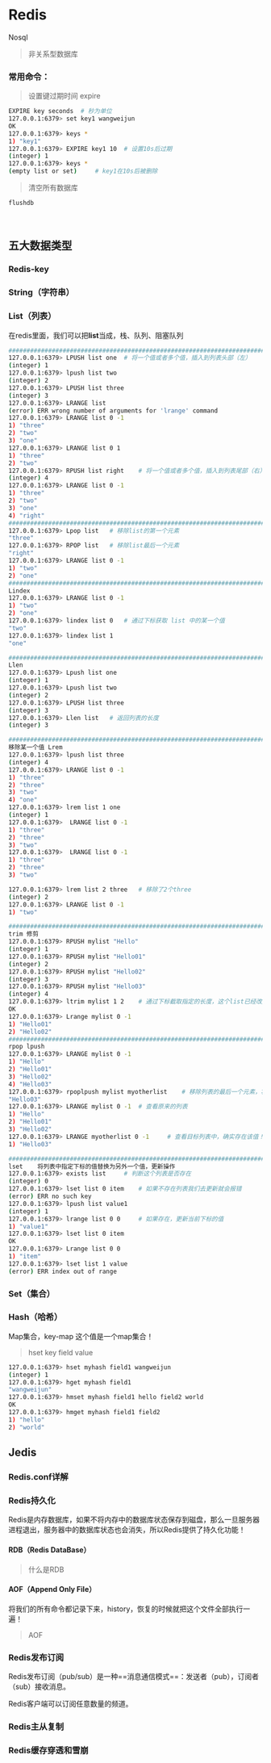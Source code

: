 # Redis

Nosql

> 非关系型数据库









### 常用命令：

> 设置键过期时间  expire

~~~bash
EXPIRE key seconds	# 秒为单位
127.0.0.1:6379> set key1 wangweijun
OK
127.0.0.1:6379> keys *
1) "key1"
127.0.0.1:6379> EXPIRE key1 10	# 设置10s后过期
(integer) 1
127.0.0.1:6379> keys *
(empty list or set)		# key1在10s后被删除
~~~



> 清空所有数据库

~~~bash
flushdb
~~~









​		

## 五大数据类型







### Redis-key

















### String（字符串）















### List（列表）

在redis里面，我们可以把**list**当成，栈、队列、阻塞队列

~~~bash
#############################################################################
127.0.0.1:6379> LPUSH list one	# 将一个值或者多个值，插入到列表头部（左）
(integer) 1
127.0.0.1:6379> lpush list two
(integer) 2
127.0.0.1:6379> LPUSH list three
(integer) 3
127.0.0.1:6379> LRANGE list
(error) ERR wrong number of arguments for 'lrange' command
127.0.0.1:6379> LRANGE list 0 -1
1) "three"
2) "two"
3) "one"
127.0.0.1:6379> LRANGE list 0 1
1) "three"
2) "two"
127.0.0.1:6379> RPUSH list right	# 将一个值或者多个值，插入到列表尾部（右）
(integer) 4
127.0.0.1:6379> LRANGE list 0 -1
1) "three"
2) "two"
3) "one"
4) "right"
#############################################################################
127.0.0.1:6379> Lpop list	# 移除list的第一个元素
"three"
127.0.0.1:6379> RPOP list	# 移除list最后一个元素
"right"
127.0.0.1:6379> LRANGE list 0 -1
1) "two"
2) "one"
#############################################################################
Lindex
127.0.0.1:6379> LRANGE list 0 -1
1) "two"
2) "one"
127.0.0.1:6379> lindex list 0	# 通过下标获取 list 中的某一个值
"two"
127.0.0.1:6379> lindex list 1
"one"

#############################################################################
Llen
127.0.0.1:6379> Lpush list one
(integer) 1
127.0.0.1:6379> Lpush list two
(integer) 2
127.0.0.1:6379> LPUSH list three
(integer) 3
127.0.0.1:6379> Llen list	# 返回列表的长度
(integer) 3

#############################################################################
移除某一个值 Lrem
127.0.0.1:6379> lpush list three
(integer) 4
127.0.0.1:6379> LRANGE list 0 -1
1) "three"
2) "three"
3) "two"
4) "one"
127.0.0.1:6379> lrem list 1 one
(integer) 1
127.0.0.1:6379>  LRANGE list 0 -1
1) "three"
2) "three"
3) "two"
127.0.0.1:6379>  LRANGE list 0 -1
1) "three"
2) "three"
3) "two"

127.0.0.1:6379> lrem list 2 three	# 移除了2个three
(integer) 2
127.0.0.1:6379> LRANGE list 0 -1
1) "two"

#############################################################################
trim 修剪
127.0.0.1:6379> RPUSH mylist "Hello"
(integer) 1
127.0.0.1:6379> RPUSH mylist "Hello01"
(integer) 2
127.0.0.1:6379> RPUSH mylist "Hello02"
(integer) 3
127.0.0.1:6379> RPUSH mylist "Hello03"
(integer) 4
127.0.0.1:6379> ltrim mylist 1 2	# 通过下标截取指定的长度，这个list已经改变了，截断了只剩下截取的元素1
OK
127.0.0.1:6379> Lrange mylist 0 -1
1) "Hello01"
2) "Hello02"
#############################################################################
rpop lpush
127.0.0.1:6379> LRANGE mylist 0 -1
1) "Hello"
2) "Hello01"
3) "Hello02"
4) "Hello03"
127.0.0.1:6379> rpoplpush mylist myotherlist	# 移除列表的最后一个元素，将它移动到新的列表中！
"Hello03"
127.0.0.1:6379> LRANGE mylist 0 -1	# 查看原来的列表
1) "Hello"
2) "Hello01"
3) "Hello02"
127.0.0.1:6379> LRANGE myotherlist 0 -1		# 查看目标列表中，确实存在该值！
1) "Hello03"

#############################################################################
lset	将列表中指定下标的值替换为另外一个值，更新操作
127.0.0.1:6379> exists list		# 判断这个列表是否存在
(integer) 0
127.0.0.1:6379> lset list 0 item	# 如果不存在列表我们去更新就会报错
(error) ERR no such key
127.0.0.1:6379> lpush list value1
(integer) 1
127.0.0.1:6379> lrange list 0 0		# 如果存在，更新当前下标的值
1) "value1"
127.0.0.1:6379> lset list 0 item
OK
127.0.0.1:6379> Lrange list 0 0
1) "item"
127.0.0.1:6379> lset list 1 value
(error) ERR index out of range
~~~





### Set（集合）







### Hash（哈希）

Map集合，key-map 这个值是一个map集合！

> hset key field value

~~~bash
127.0.0.1:6379> hset myhash field1 wangweijun
(integer) 1
127.0.0.1:6379> hget myhash field1
"wangweijun"
127.0.0.1:6379> hmset myhash field1 hello field2 world
OK
127.0.0.1:6379> hmget myhash field1 field2
1) "hello"
2) "world"
~~~





## Jedis

### Redis.conf详解















### Redis持久化

Redis是内存数据库，如果不将内存中的数据库状态保存到磁盘，那么一旦服务器进程退出，服务器中的数据库状态也会消失，所以Redis提供了持久化功能！



#### RDB（Redis DataBase）

> 什么是RDB







#### AOF（Append Only File）

将我们的所有命令都记录下来，history，恢复的时候就把这个文件全部执行一遍！

> AOF



### Redis发布订阅

Redis发布订阅（pub/sub）是一种==消息通信模式==：发送者（pub），订阅者（sub）接收消息。

Redis客户端可以订阅任意数量的频道。



### Redis主从复制









### Redis缓存穿透和雪崩

































